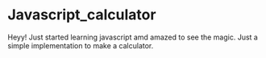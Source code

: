 # Javascript_calculator
Heyy! Just started learning javascript amd amazed to see the magic.
Just a simple implementation to make a calculator.
